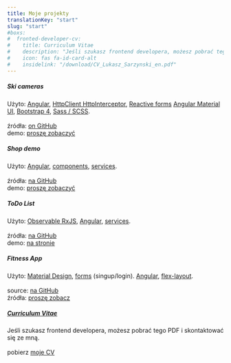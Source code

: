 ```yaml
---
title: Moje projekty
translationKey: "start"
slug: "start"
#boxs:
#  fronted-developer-cv:
#    title: Curriculum Vitae
#    description: "Jeśli szukasz frontend developera, możesz pobrać tego PDF i skontaktować #się ze mną"
#    icon: fas fa-id-card-alt
#    insidelink: "/download/CV_Lukasz_Sarzynski_en.pdf"    
---
```


<section class="blue">
    <div class="row">
      <div class="col-12 col-lg-6 col-md-6 mb-3">
        <div class="card p-4">
            <i class='fab  fas fa-skiing fa-9x text-center'></i>
            <h5 class="mt-4  text-center">Ski cameras</h5>
          <p class="text-muted">
             Użyto:           
            <a href="https://angular.io/features" target="_blank">Angular</a>,
            <a href="https://angular.io/guide/http#http-interceptors" target="_blank">HttpClient HttpInterceptor</a>,
            <a href="https://angular.io/guide/reactive-forms" target="_blank">Reactive forms</a>
<a href="https://material.angular.io/" target="_blank">Angular Material UI</a>,
<a href="https://getbootstrap.com/" target="_blank">Bootstrap 4</a>,
<a href="https://sass-lang.com/" target="_blank">Sass / SCSS</a>.
            <br><br>
            źródła: <a href="https://github.com/LukaszSarzynski/Angular-SkiCams" target="_blank">on GitHub</a><br>
            demo: <a href='/demo/Angular-SkiCams/' target="_blank">proszę zobaczyć</a><br>
          </p>
        </div>
      </div>      
      <div class="col-12 col-lg-6 col-md-6 mb-3">
        <div class="card p-4">
            <i class='fab  fas fa-shopping-cart fa-9x text-center'></i>
            <h5 class="mt-4  text-center">Shop demo</h5>
          <p class="text-muted">
            Użyto:             
            <a href="https://angular.io/features" target="_blank">Angular</a>,
            <a href="https://angular.io/guide/architecture-components" target="_blank">components</a>,
            <a href="https://angular.io/guide/architecture-services" target="_blank">services</a>.
            <br><br>
            źródła: <a href="https://github.com/LukaszSarzynski/Angular-heroes/tree/AngularShopDemo" target="_blank">na GitHub</a><br>
            demo: <a href='/demo/AngularShop/' target="_blank">proszę zobaczyć</a><br>
          </p>
        </div>
      </div>
      <div class="col-12 col-lg-6 col-md-6 mb-3">
        <div class="card p-4">
            <i class='fab fas fa-tasks fa-9x text-center'></i>
            <h5 class="mt-4  text-center">ToDo List</h5>
          <p class="text-muted">
            Użyto:             
            <a href="https://angular.io/guide/rx-library" target="_blank">Observable RxJS</a>,
            <a href="https://angular.io/features" target="_blank">Angular</a>,
            <a href="https://angular.io/guide/architecture-services" target="_blank">services</a>.           
            <br><br>
            źródła: <a href="https://github.com/LukaszSarzynski/Angular-ToDoList/tree/9ea5a06393002391de0f8f291004ee5f4edce6d0" target="_blank">na GitHub</a><br>
            demo: <a href='/demo/Angular-ToDo-List/' target="_blank">na stronie</a><br>
          </p>
        </div>
      </div>      
      <div class="col-12 col-lg-6 col-md-6 mb-3">
        <div class="card p-4">
            <i class='fab  fas fa-heartbeat fa-9x text-center'></i>
            <h5 class="mt-4   text-center">Fitness App</h5>
          <p class="text-muted">
            Użyto:             
            <a href="https://material.angular.io/" target="_blank">Material Design</a>,
            <a href="https://angular.io/guide/form-validation" target="_blank">forms</a> (singup/login).
            <a href="https://angular.io/features" target="_blank">Angular</a>,
            <a href="https://github.com/angular/flex-layout" target="_blank">flex-layout</a>.            
            <br><br>
            source: <a href="https://github.com/LukaszSarzynski/Angular-Fitness" target="_blank">na GitHub</a><br>
            źródła: <a href='/demo/Angular-Fitness/' target="_blank">proszę zobacz</a><br>
          </p>
        </div>
      </div>
      <div class="col-12 col-lg-6 col-md-6 mb-3">
        <div class="card p-4">
          <i class='fab   fas fa-id-card-alt fa-9x text-center'></i>
          <h5 class="mt-4  text-center"><a href='/download/CV_Lukasz_Sarzynski_en.pdf'  target="_blank">Curriculum Vitae</a></h5>
          <p class="text-muted text-justify">
          Jeśli szukasz frontend developera, możesz pobrać tego PDF i skontaktować się ze mną.
          <br><br>
          pobierz <a href='/download/CV_Lukasz_Sarzynski_en.pdf' download>moje CV</a>
          </p>
        </div>
      </div>
  </section>